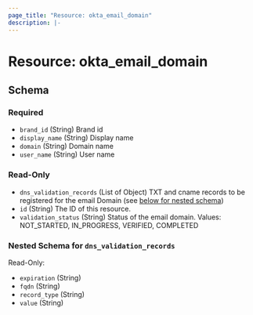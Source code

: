 ```yaml
---
page_title: "Resource: okta_email_domain"
description: |-
---
```


# Resource: okta_email_domain

<!-- schema generated by tfplugindocs -->

## Schema

### Required

- `brand_id` (String) Brand id
- `display_name` (String) Display name
- `domain` (String) Domain name
- `user_name` (String) User name

### Read-Only

- `dns_validation_records` (List of Object) TXT and cname records to be registered for the email Domain (see [below for nested schema](#nestedatt--dns_validation_records))
- `id` (String) The ID of this resource.
- `validation_status` (String) Status of the email domain. Values: NOT_STARTED, IN_PROGRESS, VERIFIED, COMPLETED

<a id="nestedatt--dns_validation_records"></a>

### Nested Schema for `dns_validation_records`

Read-Only:

- `expiration` (String)
- `fqdn` (String)
- `record_type` (String)
- `value` (String)
